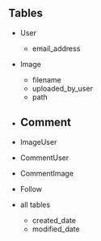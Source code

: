 ## Tables
- User
  - email_address
- Image
  - filename
  - uploaded_by_user
  - path
- Comment
  - 
- ImageUser
- CommentUser
- CommentImage
- Follow

- all tables
  - created_date
  - modified_date
